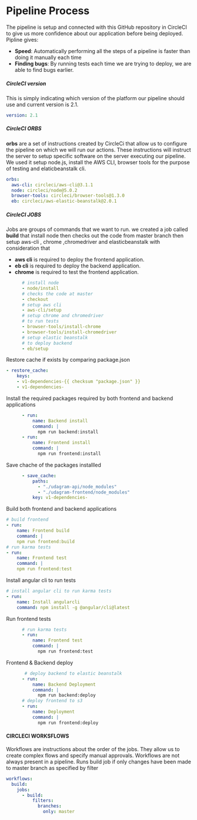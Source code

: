 
# Pipeline Process

The pipeline is setup and connected with this GitHub repository in CircleCI to give us more confidence about our application before being deployed.
Pipline gives:
- **Speed**: Automatically performing all the steps of a pipeline is faster than doing it manually each time
- **Finding bugs**: By running tests each time we are trying to deploy, we are able to find bugs earlier.

##### CircleCI version
This is simply indicating which version of the platform our pipeline should use and current version is 2.1. 
```yml
version: 2.1
```
##### CircleCI ORBS
**orbs** are a set of instructions created by CircleCi that allow us to configure the pipeline on which we will run our actions. These instructions will instruct the server to setup specific software on the server executing our pipeline. We used it setup node.js, install the AWS CLI, browser tools for the purpose of testing and elaticbeanstalk cli. 

```yml
orbs:
  aws-cli: circleci/aws-cli@3.1.1
  node: circleci/node@5.0.2
  browser-tools: circleci/browser-tools@1.3.0
  eb: circleci/aws-elastic-beanstalk@2.0.1
```
##### CircleCI JOBS
Jobs are groups of commands that we want to run.
we created a job called **build** that install node then checks out the code from master branch then setup aws-cli , chrome ,chromedriver and elasticbeanstalk with consideration that 
- **aws cli** is required to deploy the frontend application.
- **eb cli** is required to deploy the backend application.
- **chrome** is required to test the frontend application.

```yml
      # install node
      - node/install
      # checks the code at master
      - checkout
      # setup aws cli
      - aws-cli/setup
      # setup chrome and chromedriver
      # to run tests
      - browser-tools/install-chrome
      - browser-tools/install-chromedriver
      # setup elastic beanstalk
      # to deploy backend
      - eb/setup
```
Restore cache if exists by comparing package.json
```yml
- restore_cache: 
    keys: 
    - v1-dependencies-{{ checksum "package.json" }}
    - v1-dependencies-
```
Install the required packages required by both frontend and backend applications
```yml
      - run:
          name: Backend install
          command: |
            npm run backend:install
      - run:
          name: Frontend install
          command: |
            npm run frontend:install
```
Save chache of the packages installled
```yml
      - save_cache:
          paths:
            - "./udagram-api/node_modules"
            - "./udagram-frontend/node_modules"
          key: v1-dependencies- 
```
Build both frontend and backend applications
```yml
# build frontend
- run:
    name: Frontend build
    command: |
    npm run frontend:build
# run karma tests
- run:
    name: Frontend test
    command: |
    npm run frontend:test
```
Install angular cli to run tests
```yml
# install angular cli to run karma tests
- run:
    name: Install angularcli
    command: npm install -g @angular/cli@latest
```
Run frontend tests
```yml
      # run karma tests
      - run:
          name: Frontend test
          command: |
            npm run frontend:test

```
Frontend & Backend deploy

```yml
       # deploy backend to elastic beanstalk
      - run:
          name: Backend Deployment 
          command: |
            npm run backend:deploy
      # deploy frontend to s3
      - run:
          name: Deployment
          command: |
            npm run frontend:deploy
```
#### CIRCLECI WORKSFLOWS
Workflows are instructions about the order of the jobs. They allow us to create complex flows and specify manual approvals. Workflows are not always present in a pipeline.
Runs build job if only changes have been made to master branch as specified by filter
```yml
workflows:
  build:
    jobs:
      - build:
          filters:
            branches:
              only: master
```